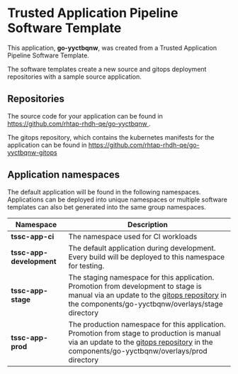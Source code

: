 # Trusted Application Pipeline Software Template

This application, **go-yyctbqnw**, was created from a Trusted Application Pipeline Software Template.

The software templates create a new source and gitops deployment repositories with a sample source application. 

## Repositories

The source code for your application can be found in [https://github.com/rhtap-rhdh-qe/go-yyctbqnw ](https://github.com/rhtap-rhdh-qe/go-yyctbqnw ).
 
The gitops repository, which contains the kubernetes manifests for the application can be found in 
[https://github.com/rhtap-rhdh-qe/go-yyctbqnw-gitops ](https://github.com/rhtap-rhdh-qe/go-yyctbqnw-gitops ) 

## Application namespaces 

The default application will be found in the following namespaces. Applications can be deployed into unique namespaces or multiple software templates can also bet generated into the same group namespaces.  

|  Namespace   |  Description   |  
| -------- | -------- |
| **tssc-app-ci** | The namespace used for CI workloads |
| **tssc-app-development** | The default application during development. Every build will be deployed to this namespace for testing. |
| **tssc-app-stage** | The staging namespace for this application. Promotion from development to stage is manual via an update to the [gitops repository](https://github.com/rhtap-rhdh-qe/go-yyctbqnw-gitops ) in the components/go-yyctbqnw/overlays/stage directory |
| **tssc-app-prod** | The production namespace for this application. Promotion from stage to production is manual via an update to the [gitops repository](https://github.com/rhtap-rhdh-qe/go-yyctbqnw-gitops ) in the components/go-yyctbqnw/overlays/prod directory |